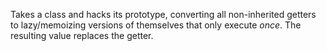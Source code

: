 Takes a class and hacks its prototype, converting all non-inherited getters to lazy/memoizing versions of themselves that only execute _once_. The resulting value replaces the getter.
